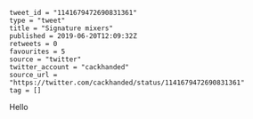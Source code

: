 ```
tweet_id = "1141679472690831361"
type = "tweet"
title = "Signature mixers"
published = 2019-06-20T12:09:32Z
retweets = 0
favourites = 5
source = "twitter"
twitter_account = "cackhanded"
source_url = "https://twitter.com/cackhanded/status/1141679472690831361"
tag = []
```

Hello

<p class='image'><img src='https://mnf.m17s.net/2019/06/20/D9gPbHVW4AYoujt.jpg' alt=''></p>

